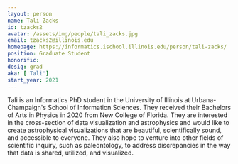 ```yaml
---
layout: person
name: Tali Zacks
id: tzacks2
avatar: /assets/img/people/tali_zacks.jpg
email: tzacks2@illinois.edu
homepage: https://informatics.ischool.illinois.edu/person/tali-zacks/
position: Graduate Student
honorific: 
desig: grad
aka: ['Tali']
start_year: 2021
---
```


Tali is an Informatics PhD student in the University of Illinois at Urbana-Champaign's School of Information Sciences. They received their Bachelors of Arts in Physics in 2020 from New College of Florida. They are interested in the cross-section of data visualization and astrophysics and would like to create astrophysical visualizations that are beautiful, scientifically sound, and accessible to everyone. They also hope to venture into other fields of scientific inquiry, such as paleontology, to address discrepancies in the way that data is shared, utilized, and visualized.